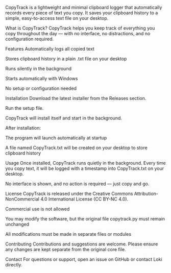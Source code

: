 CopyTrack is a lightweight and minimal clipboard logger that automatically records every piece of text you copy. It saves your clipboard history to a simple, easy-to-access text file on your desktop.

What is CopyTrack?
CopyTrack helps you keep track of everything you copy throughout the day — with no interface, no distractions, and no configuration required.

Features
Automatically logs all copied text

Stores clipboard history in a plain .txt file on your desktop

Runs silently in the background

Starts automatically with Windows

No setup or configuration needed

Installation
Download the latest installer from the Releases section.

Run the setup file.

CopyTrack will install itself and start in the background.

After installation:

The program will launch automatically at startup

A file named CopyTrack.txt will be created on your desktop to store clipboard history

Usage
Once installed, CopyTrack runs quietly in the background. Every time you copy text, it will be logged with a timestamp into CopyTrack.txt on your desktop.

No interface is shown, and no action is required — just copy and go.

License
CopyTrack is released under the Creative Commons Attribution-NonCommercial 4.0 International License (CC BY-NC 4.0).

Commercial use is not allowed

You may modify the software, but the original file copytrack.py must remain unchanged

All modifications must be made in separate files or modules

Contributing
Contributions and suggestions are welcome. Please ensure any changes are kept separate from the original core file.

Contact
For questions or support, open an issue on GitHub or contact Loki directly.
